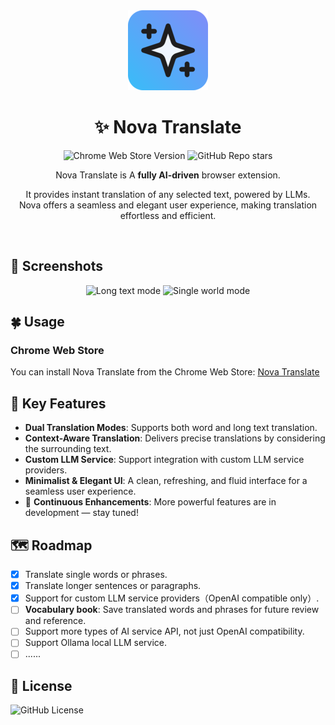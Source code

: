 <!-- markdownlint-configure-file {
  "MD013": {
    "code_blocks": false,
    "tables": false,
    "line_length": 120
  },
  "MD033": false,
  "MD041": false
} -->

<div align="center">
  <img src="assets/icon_128px.png" width="128" alt="Nova Translate" />

# ✨ Nova Translate

![Chrome Web Store Version][store-version-badge]
![GitHub Repo stars][repo-stars-badge]

Nova Translate is A **fully AI-driven** browser extension.

It provides instant translation of any selected text, powered by LLMs.<br />
Nova offers a seamless and elegant user experience, making translation effortless and efficient.

</div>

<br />

## 📸 Screenshots

<div align="center">
  <img src="https://static.nova-translate.com/en_to_zh_long_text_mode.jpg" width="400" alt="Long text mode" />
  <img src="https://static.nova-translate.com/en_to_jp_single_world_mode.jpg" width="400" alt="Single world mode" />
</div>

## 🍀 Usage

### Chrome Web Store

You can install Nova Translate from the Chrome Web Store: [Nova Translate](https://chromewebstore.google.com/detail/nova-translate/mohpemfmgnpnikigjeopcnadediiogib)

## 🚀 Key Features

- **Dual Translation Modes**: Supports both word and long text translation.
- **Context-Aware Translation**: Delivers precise translations by considering the surrounding text.
- **Custom LLM Service**: Support integration with custom LLM service providers.
- **Minimalist & Elegant UI**: A clean, refreshing, and fluid interface for a seamless user experience.
- 🚧 **Continuous Enhancements**: More powerful features are in development — stay tuned!

## 🗺️ Roadmap

- [x] Translate single words or phrases.
- [x] Translate longer sentences or paragraphs.
- [x] Support for custom LLM service providers（OpenAI compatible only）.
- [ ] **Vocabulary book**: Save translated words and phrases for future review and reference.
- [ ] Support more types of AI service API, not just OpenAI compatibility.
- [ ] Support Ollama local LLM service.
- [ ] ......

## 📃 License

![GitHub License][license-badge]

[store-version-badge]: https://img.shields.io/chrome-web-store/v/mohpemfmgnpnikigjeopcnadediiogib?style=for-the-badge&logo=chromewebstore&logoColor=white&color=38bdf8&cacheSeconds=60
[repo-stars-badge]: https://img.shields.io/github/stars/yhlchao/nova-translate?style=for-the-badge&logo=github&color=818cf8&cacheSeconds=60
[license-badge]: https://img.shields.io/github/license/yhlchao/nova-translate?style=for-the-badge&color=14b8a6&cacheSeconds=60
